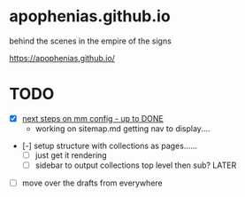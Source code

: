 # apophenias.github.io
behind the scenes in the empire of the signs

https://apophenias.github.io/

# TODO
- [x] [next steps on mm config - up to DONE](https://mmistakes.github.io/minimal-mistakes/docs/layouts/#custom-sidebar-navigation-menu)
  * working on sitemap.md getting nav to display....
- [-] setup structure with collections as pages......
  - [ ] just get it rendering
  - [ ] sidebar to output collections top level then sub? LATER
- [ ] move over the drafts from everywhere
